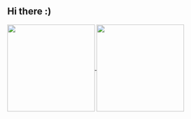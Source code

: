 ## Hi there :)

<!--
![Zeina's GitHub stats](https://github-readme-stats.vercel.app/api?username=catsdisownedz&show_icons=true&theme=radical)
![Top Langs](https://github-readme-stats.vercel.app/api/top-langs/?username=catsdisownedz&hide_progress=true&theme=radical)
-->

<a href="https://github.com/catsdisownedz/github-readme-stats">
  <img height=200 align="center" src="https://github-readme-stats.vercel.app/api?username=catsdisownedz&show_icons=true&theme=radical" />
</a>
<a href="https://github.com/catsdisownedz/convoychat">
  <img height=200 align="center" src="https://github-readme-stats.vercel.app/api/top-langs/?username=catsdisownedz&hide_progress=true&theme=radical" />
</a>
<!--
**

- 🔭 I’m currently working on ...
- 🌱 I’m currently learning ...
- 👯 I’m looking to collaborate on ...
- 🤔 I’m looking for help with ...
- 💬 Ask me about ...
- 📫 How to reach me: ...
- 😄 Pronouns: ...
- ⚡ Fun fact: ...
-->
